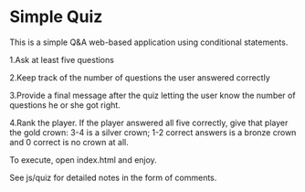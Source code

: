 # Simple Quiz

This is a simple Q&A web-based application using conditional statements.

1.Ask at least five questions

2.Keep track of the number of questions the user answered correctly

3.Provide a final message after the quiz letting the user know the number of questions he or she got right.

4.Rank the player. If the player answered all five correctly, give that player the gold crown: 3-4 is a silver crown; 1-2 correct answers is a bronze crown and 0 correct is no crown at all.

To execute, open index.html and enjoy.

See js/quiz for detailed notes in the form of comments.




